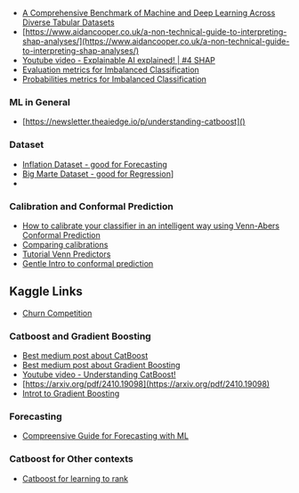 * [A Comprehensive Benchmark of Machine and Deep Learning Across Diverse Tabular Datasets](https://arxiv.org/abs/2408.14817)
* [https://www.aidancooper.co.uk/a-non-technical-guide-to-interpreting-shap-analyses/](https://www.aidancooper.co.uk/a-non-technical-guide-to-interpreting-shap-analyses/)
* [Youtube video -  Explainable AI explained! | #4 SHAP](https://www.youtube.com/watch?v=9haIOplEIGM)
* [Evaluation metrics for Imbalanced Classification](https://machinelearningmastery.com/tour-of-evaluation-metrics-for-imbalanced-classification/)
* [Probabilities metrics for Imbalanced Classification](https://machinelearningmastery.com/probability-metrics-for-imbalanced-classification/)

### ML in General
* [https://newsletter.theaiedge.io/p/understanding-catboost]()

### Dataset
* [Inflation Dataset - good for Forecasting](https://www.kaggle.com/code/fidelissauro/infla-o-brasil-sele-o-de-modelos-de-forecast)
* [Big Marte Dataset - good for Regression](https://www.kaggle.com/datasets/brijbhushannanda1979/bigmart-sales-data)]
* 
### Calibration and Conformal Prediction
* [How to calibrate your classifier in an intelligent way using Venn-Abers Conformal Prediction](https://valeman.medium.com/how-to-calibrate-your-classifier-in-an-intelligent-way-a996a2faf718)
* [Comparing calibrations](https://www.diva-portal.org/smash/get/diva2:1603345/FULLTEXT01.pdf)
* [Tutorial Venn Predictors](https://cml.rhul.ac.uk/people/ptocca/HomePage/Toccaceli_CP___Venn_Tutorial.pdf)
* [Gentle Intro to conformal prediction](https://arxiv.org/pdf/2107.07511)
  
## Kaggle Links
* [Churn Competition](https://www.kaggle.com/code/paddykb/neo-bank-quacking-the-case)

### Catboost and Gradient Boosting
* [Best medium post about CatBoost](https://medium.com/@gneyapandya1234/catboost-secrets-how-it-handles-categorical-columns-and-tree-growth-b2ae9b96284b)
* [Best medium post about Gradient Boosting]()
* [Youtube video -  Understanding CatBoost!](https://www.youtube.com/watch?v=Eem9ndI9JiU)
* [https://arxiv.org/pdf/2410.19098](https://arxiv.org/pdf/2410.19098) 
* [Introt to Gradient Boosting](https://explained.ai/gradient-boosting/L2-loss.html#sec:2.1)

### Forecasting
* [Compreensive Guide for Forecasting with  ML](https://cbergmeir.com/talks/FFDS_ACML2020.pdf)

### Catboost for Other contexts
* [Catboost for learning to rank](https://tech.deliveryhero.com/is-catboost-faster-than-lightgbm-and-xgboost/)